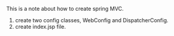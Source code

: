This is a note about how to create spring MVC.

1. create two config classes, WebConfig and DispatcherConfig.
2. create index.jsp file. 
